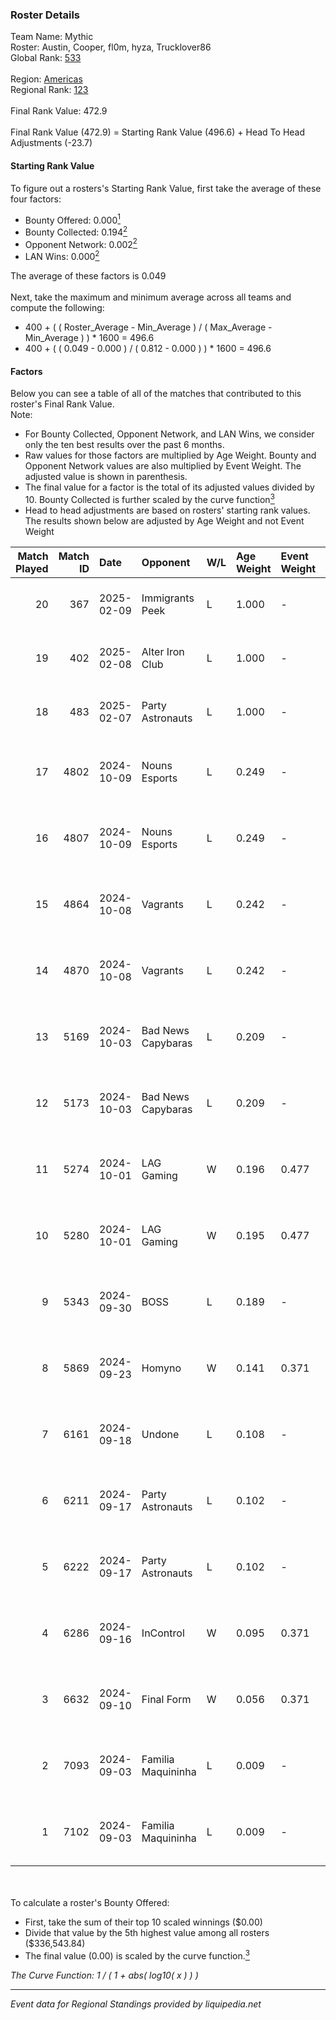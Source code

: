 ### Roster Details<br />
Team Name: Mythic<br />
Roster: Austin, Cooper, fl0m, hyza, Trucklover86<br />
Global Rank: [533](../../standings_global_2025_03_01.md)<br />
<br />
Region: [Americas]( ../../standings_americas_2025_03_01.md)<br />
Regional Rank: [123]( ../../standings_americas_2025_03_01.md)<br />
<br />
Final Rank Value:  472.9<br />
<br />
Final Rank Value (472.9) = Starting Rank Value (496.6) + Head To Head Adjustments (-23.7)<br />

#### Starting Rank Value<br />
To figure out a rosters's Starting Rank Value, first take the average of these four factors:<br />
- Bounty Offered: 0.000[<sup>1</sup>](#table2)
- Bounty Collected: 0.194[<sup>2</sup>](#table1)
- Opponent Network: 0.002[<sup>2</sup>](#table1)
- LAN Wins: 0.000[<sup>2</sup>](#table1)

The average of these factors is 0.049<br />
<br />
Next, take the maximum and minimum average across all teams and compute the following:<br />
- 400 + ( ( Roster_Average - Min_Average ) / ( Max_Average - Min_Average ) ) * 1600 = 496.6
- 400 + ( ( 0.049 - 0.000 ) / ( 0.812 - 0.000 ) ) * 1600 = 496.6


#### Factors<br />
Below you can see a table of all of the matches that contributed to this roster's Final Rank Value.<br />
Note:<br />

- For Bounty Collected, Opponent Network, and LAN Wins, we consider only the ten best results over the past 6 months.
- Raw values for those factors are multiplied by Age Weight. Bounty and Opponent Network values are also multiplied by Event Weight. The adjusted value is shown in parenthesis.
- The final value for a factor is the total of its adjusted values divided by 10. Bounty Collected is further scaled by the curve function[<sup>3</sup>](#curveFunction)
- Head to head adjustments are based on rosters' starting rank values. The results shown below are adjusted by Age Weight and not Event Weight
<span id="table1"></span><br />


| Match Played | Match ID | Date       | Opponent           | W/L | Age Weight | Event Weight | Bounty Collected | Opponent Network | LAN Wins  | H2H Adj. | Roster                                         |
| -: | -: | :- | :- | :- | :- | :- | :- | :- | :- | -: | :- |
|           20 |      367 | 2025-02-09 | Immigrants Peek    | L   | 1.000      | -            | -                | -                | -         |   -10.44 | Austin, Cooper, fl0m, hyza, Trucklover86       |
|           19 |      402 | 2025-02-08 | Alter Iron Club    | L   | 1.000      | -            | -                | -                | -         |    -7.00 | Austin, Cooper, fl0m, hyza, Trucklover86       |
|           18 |      483 | 2025-02-07 | Party Astronauts   | L   | 1.000      | -            | -                | -                | -         |    -6.24 | Austin, Cooper, fl0m, hyza, Trucklover86       |
|           17 |     4802 | 2024-10-09 | Nouns Esports      | L   | 0.249      | -            | -                | -                | -         |    -1.57 | Austin, Cooper, fl0m, freakazoid, Trucklover86 |
|           16 |     4807 | 2024-10-09 | Nouns Esports      | L   | 0.249      | -            | -                | -                | -         |    -1.60 | Austin, Cooper, fl0m, freakazoid, Trucklover86 |
|           15 |     4864 | 2024-10-08 | Vagrants           | L   | 0.242      | -            | -                | -                | -         |    -2.28 | Austin, Cooper, fl0m, freakazoid, Trucklover86 |
|           14 |     4870 | 2024-10-08 | Vagrants           | L   | 0.242      | -            | -                | -                | -         |    -2.32 | Austin, Cooper, fl0m, freakazoid, Trucklover86 |
|           13 |     5169 | 2024-10-03 | Bad News Capybaras | L   | 0.209      | -            | -                | -                | -         |    -1.99 | Austin, Cooper, fl0m, freakazoid, Trucklover86 |
|           12 |     5173 | 2024-10-03 | Bad News Capybaras | L   | 0.209      | -            | -                | -                | -         |    -2.02 | Austin, Cooper, fl0m, freakazoid, Trucklover86 |
|           11 |     5274 | 2024-10-01 | LAG Gaming         | W   | 0.196      | 0.477        | 0.001 (0.000)    | 0.030 (0.003)    | 0 (0.000) |     3.94 | Austin, Cooper, fl0m, freakazoid, Trucklover86 |
|           10 |     5280 | 2024-10-01 | LAG Gaming         | W   | 0.195      | 0.477        | 0.001 (0.000)    | 0.030 (0.003)    | 0 (0.000) |     4.00 | Austin, Cooper, fl0m, freakazoid, Trucklover86 |
|            9 |     5343 | 2024-09-30 | BOSS               | L   | 0.189      | -            | -                | -                | -         |    -0.60 | Austin, Cooper, fl0m, freakazoid, Trucklover86 |
|            8 |     5869 | 2024-09-23 | Homyno             | W   | 0.141      | 0.371        | 0.008 (0.000)    | 0.205 (0.011)    | 0 (0.000) |     3.39 | Austin, Cooper, fl0m, freakazoid, Trucklover86 |
|            7 |     6161 | 2024-09-18 | Undone             | L   | 0.108      | -            | -                | -                | -         |    -0.61 | Austin, Cooper, fl0m, freakazoid, Trucklover86 |
|            6 |     6211 | 2024-09-17 | Party Astronauts   | L   | 0.102      | -            | -                | -                | -         |    -0.67 | Austin, Cooper, fl0m, freakazoid, Trucklover86 |
|            5 |     6222 | 2024-09-17 | Party Astronauts   | L   | 0.102      | -            | -                | -                | -         |    -0.68 | Austin, Cooper, fl0m, freakazoid, Trucklover86 |
|            4 |     6286 | 2024-09-16 | InControl          | W   | 0.095      | 0.371        | 0.001 (0.000)    | 0.091 (0.003)    | 0 (0.000) |     2.03 | Austin, Cooper, fl0m, freakazoid, Trucklover86 |
|            3 |     6632 | 2024-09-10 | Final Form         | W   | 0.056      | 0.371        | 0.001 (0.000)    | 0.076 (0.002)    | 0 (0.000) |     1.14 | Austin, Cooper, fl0m, freakazoid, Trucklover86 |
|            2 |     7093 | 2024-09-03 | Familia Maquininha | L   | 0.009      | -            | -                | -                | -         |    -0.08 | Austin, Cooper, fl0m, freakazoid, Trucklover86 |
|            1 |     7102 | 2024-09-03 | Familia Maquininha | L   | 0.009      | -            | -                | -                | -         |    -0.07 | Austin, Cooper, fl0m, freakazoid, Trucklover86 |

<br />
<span id="table2"></span><br />
To calculate a roster's Bounty Offered:<br />

- First, take the sum of their top 10 scaled winnings ($0.00)
- Divide that value by the 5th highest value among all rosters ($336,543.84)
- The final value (0.00) is scaled by the curve function.[<sup>3</sup>](#curveFunction)

<span id="curveFunction"></span>_The Curve Function: 1 / ( 1 + abs( log10( x ) ) )_<br />

---
_Event data for Regional Standings provided by liquipedia.net_<br />
